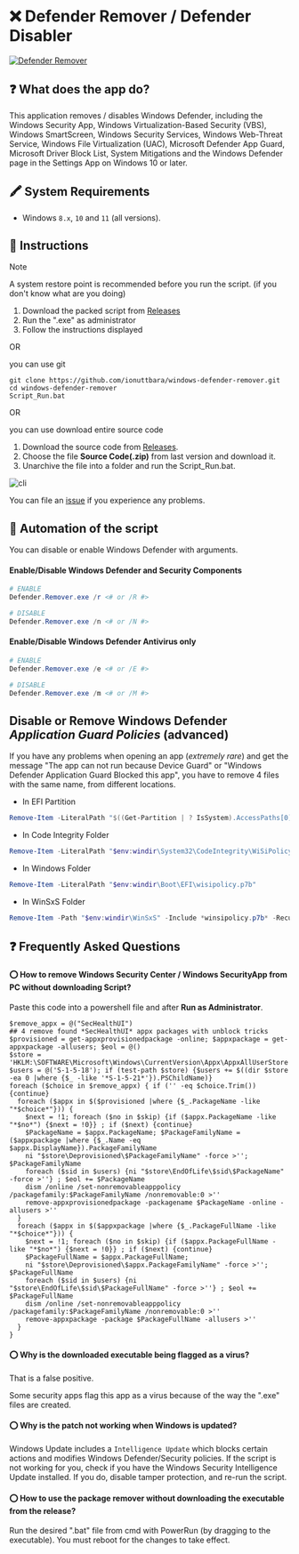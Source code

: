 # ❌️ Defender Remover / Defender Disabler

<a href="https://github.com/ionuttbara/windows-defender-remover">
    <picture>
        <source media="(prefers-color-scheme: dark)" srcset="https://github.com/drunkwinter/windows-defender-remover/assets/38593134/8072a566-5bf0-4f05-9994-808145406bdc">
        <img alt="Defender Remover" src="https://user-images.githubusercontent.com/79479952/239704528-c017473e-1d2a-4d4a-a215-bf71d137b86a.png">
    </picture>
</a>

## ❓️ What does the app do?

This application removes / disables Windows Defender, including the Windows Security App, Windows Virtualization-Based Security (VBS), Windows SmartScreen, Windows Security Services, Windows Web-Threat Service, Windows File Virtualization (UAC), Microsoft Defender App Guard, Microsoft Driver Block List, System Mitigations and the Windows Defender page in the Settings App on Windows 10 or later.

## 🖍 System Requirements

* Windows `8.x`, `10` and `11` (all versions).


## 📃 Instructions

> [!NOTE]
> A system restore point is recommended before you run the script. (if you don't know what are you doing)

1. Download the packed script from [Releases](https://github.com/jbara2002/windows-defender-remover/releases)
2. Run the ".exe" as administrator
3. Follow the instructions displayed

OR

you can use git

```
git clone https://github.com/ionuttbara/windows-defender-remover.git
cd windows-defender-remover
Script_Run.bat
```


OR 

you can use download entire source code
1. Download the source code from [Releases](https://github.com/jbara2002/windows-defender-remover/releases).
2. Choose the file **Source Code(.zip)** from last version and download it.
3. Unarchive the file into a folder and run the Script_Run.bat.

![cli](https://github.com/drunkwinter/windows-defender-remover/assets/38593134/46007191-0a65-43c2-b451-a993ff90e00e)

You can file an [issue](https://github.com/ionuttbara/windows-defender-remover/issues) if you experience any problems.

## 📃 Automation of the script

You can disable or enable Windows Defender with arguments.

#### Enable/Disable Windows Defender and Security Components

```PowerShell
# ENABLE
Defender.Remover.exe /r <# or /R #>

# DISABLE
Defender.Remover.exe /n <# or /N #>
```

#### Enable/Disable Windows Defender Antivirus only

```PowerShell
# ENABLE
Defender.Remover.exe /e <# or /E #>

# DISABLE
Defender.Remover.exe /m <# or /M #>
```

## Disable or Remove Windows Defender *Application Guard Policies* (advanced)

If you have any problems when opening an app (*extremely rare*) and get the message "The app can not run because Device Guard" or "Windows Defender Application Guard Blocked this app", you have to remove 4 files with the same name, from different locations.


- In EFI Partition

```PowerShell
Remove-Item -LiteralPath "$((Get-Partition | ? IsSystem).AccessPaths[0])Microsoft\Boot\WiSiPolicy.p7b"
```

- In Code Integrity Folder

```PowerShell
Remove-Item -LiteralPath "$env:windir\System32\CodeIntegrity\WiSiPolicy.p7b"
```

- In Windows Folder

```PowerShell
Remove-Item -LiteralPath "$env:windir\Boot\EFI\wisipolicy.p7b"
```

- In WinSxS Folder

```PowerShell
Remove-Item -Path "$env:windir\WinSxS" -Include *winsipolicy.p7b* -Recurse
```

## ❓ Frequently Asked Questions
#### ⭕ How to remove Windows Security Center / Windows SecurityApp from PC without downloading Script?
Paste this code into a powershell file and after **Run as Administrator**.
```
$remove_appx = @("SecHealthUI")
## 4 remove found *SecHealthUI* appx packages with unblock tricks
$provisioned = get-appxprovisionedpackage -online; $appxpackage = get-appxpackage -allusers; $eol = @()
$store = 'HKLM:\SOFTWARE\Microsoft\Windows\CurrentVersion\Appx\AppxAllUserStore'
$users = @('S-1-5-18'); if (test-path $store) {$users += $((dir $store -ea 0 |where {$_ -like '*S-1-5-21*'}).PSChildName)}
foreach ($choice in $remove_appx) { if ('' -eq $choice.Trim()) {continue}
  foreach ($appx in $($provisioned |where {$_.PackageName -like "*$choice*"})) {
    $next = !1; foreach ($no in $skip) {if ($appx.PackageName -like "*$no*") {$next = !0}} ; if ($next) {continue}
    $PackageName = $appx.PackageName; $PackageFamilyName = ($appxpackage |where {$_.Name -eq $appx.DisplayName}).PackageFamilyName 
    ni "$store\Deprovisioned\$PackageFamilyName" -force >''; $PackageFamilyName  
    foreach ($sid in $users) {ni "$store\EndOfLife\$sid\$PackageName" -force >''} ; $eol += $PackageName
    dism /online /set-nonremovableapppolicy /packagefamily:$PackageFamilyName /nonremovable:0 >''
    remove-appxprovisionedpackage -packagename $PackageName -online -allusers >''
  }
  foreach ($appx in $($appxpackage |where {$_.PackageFullName -like "*$choice*"})) {
    $next = !1; foreach ($no in $skip) {if ($appx.PackageFullName -like "*$no*") {$next = !0}} ; if ($next) {continue}
    $PackageFullName = $appx.PackageFullName; 
    ni "$store\Deprovisioned\$appx.PackageFamilyName" -force >''; $PackageFullName
    foreach ($sid in $users) {ni "$store\EndOfLife\$sid\$PackageFullName" -force >''} ; $eol += $PackageFullName
    dism /online /set-nonremovableapppolicy /packagefamily:$PackageFamilyName /nonremovable:0 >''
    remove-appxpackage -package $PackageFullName -allusers >''
  }
}
```

#### ⭕ Why is the downloaded executable being flagged as a virus?

That is a false positive.

Some security apps flag this app as a virus because of the way the ".exe" files are created.

#### ⭕ Why is the patch not working when Windows is updated?

Windows Update includes a ```Intelligence Update``` which blocks certain actions and modifies Windows Defender/Security policies.
If the script is not working for you, check if you have the Windows Security Intelligence Update installed. If you do, disable tamper protection, and re-run the script.

#### ⭕ How to use the package remover without downloading the executable from the release?

Run the desired ".bat" file from cmd with PowerRun (by dragging to the executable). You must reboot for the changes to take effect.
